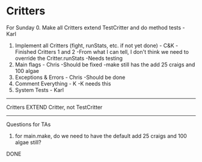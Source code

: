 # Critters

For Sunday
0. Make all Critters extend TestCritter and do method tests - Karl
1. Implement all Critters (fight, runStats, etc. if not yet done) - C&K
	-Finished Critters 1 and 2
	-From what I can tell, I don't think we need to override the Critter.runStats
	-Needs testing
2. Main flags - Chris
	-Should be fixed
	-make still has the add 25 craigs and 100 algae
3. Exceptions & Errors - Chris
	-Should be done
4. Comment Everything - K
	-K needs this
5. System Tests - Karl

********************************************************************
Critters EXTEND Critter, not TestCritter
********************************************************************

Questions for TAs
1. for main.make, do we need to have the default add 25 craigs and 100 algae still?


DONE





